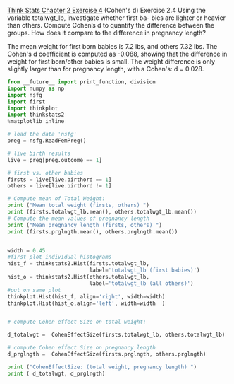 [Think Stats Chapter 2 Exercise 4](http://greenteapress.com/thinkstats2/html/thinkstats2003.html#toc24) (Cohen's d)
Exercise 2.4 Using the variable totalwgt_lb, investigate whether first ba- bies are lighter or heavier than others. Compute Cohen’s d to quantify the difference between the groups. How does it compare to the difference in pregnancy length?

The mean weight for first born babies is 7.2 lbs, and others 7.32 lbs. The Cohen's d coefficient is computed as -0.088, showing that the difference in weight for first born/other babies is small. The weight difference is only slightly larger than for pregnancy length, with a Cohen's: d = 0.028. 


```python
from __future__ import print_function, division
import numpy as np
import nsfg
import first
import thinkplot
import thinkstats2
%matplotlib inline

# load the data 'nsfg'
preg = nsfg.ReadFemPreg()

# live birth results
live = preg[preg.outcome == 1]

# first vs. other babies
firsts = live[live.birthord == 1]
others = live[live.birthord != 1]

# Compute mean of Total Weight: 
print ("Mean total weight (firsts, others) ")
print (firsts.totalwgt_lb.mean(), others.totalwgt_lb.mean())
# Compute the mean values of pregnancy length
print ("Mean pregnancy length (firsts, others) ")
print (firsts.prglngth.mean(), others.prglngth.mean()) 


width = 0.45
#first plot individual histograms
hist_f = thinkstats2.Hist(firsts.totalwgt_lb,
                          label='totalwgt_lb (first babies)')
hist_o = thinkstats2.Hist(others.totalwgt_lb,
                          label='totalwgt_lb (all others)')
#put on same plot
thinkplot.Hist(hist_f, align='right', width=width)
thinkplot.Hist(hist_o,align='left', width=width  )


# compute Cohen effect Size on total weight:

d_totalwgt =  CohenEffectSize(firsts.totalwgt_lb, others.totalwgt_lb)

# compute Cohen effect Size on pregnancy length
d_prglngth =  CohenEffectSize(firsts.prglngth, others.prglngth)

print ("CohenEffectSize: (total weight, pregnancy length) ")
print ( d_totalwgt, d_prglngth)
```

